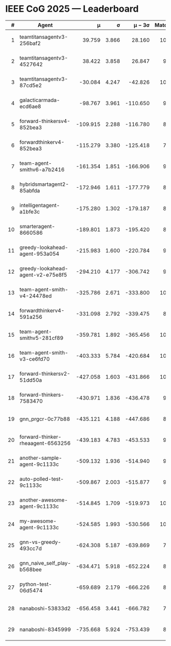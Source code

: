 # IEEE CoG 2025 — Leaderboard

| # | Agent | μ | σ | μ − 3σ | Matches | Updated |
|---:|---|---:|---:|---:|---:|---|
| 1 | teamtitansagentv3-256baf2 | 39.759 | 3.866 | 28.160 | 10100 | 2025-08-20 21:55 |
| 2 | teamtitansagentv3-4527642 | 38.422 | 3.858 | 26.847 | 9454 | 2025-08-20 21:55 |
| 3 | teamtitansagentv3-87cd5e2 | -30.084 | 4.247 | -42.826 | 10426 | 2025-08-20 21:55 |
| 4 | galacticarmada-ecd6ae8 | -98.767 | 3.961 | -110.650 | 9880 | 2025-08-20 21:55 |
| 5 | forward-thinkersv4-852bea3 | -109.915 | 2.288 | -116.780 | 8037 | 2025-08-20 21:55 |
| 6 | forwardthinkerv4-852bea3 | -115.279 | 3.380 | -125.418 | 7856 | 2025-08-20 21:55 |
| 7 | team-agent-smithv6-a7b2416 | -161.354 | 1.851 | -166.906 | 9460 | 2025-08-20 21:55 |
| 8 | hybridsmartagent2-85abfda | -172.946 | 1.611 | -177.779 | 8927 | 2025-08-20 21:55 |
| 9 | intelligentagent-a1bfe3c | -175.280 | 1.302 | -179.187 | 8278 | 2025-08-20 21:55 |
| 10 | smarteragent-8660586 | -189.801 | 1.873 | -195.420 | 8615 | 2025-08-20 21:55 |
| 11 | greedy-lookahead-agent-953a054 | -215.983 | 1.600 | -220.784 | 9590 | 2025-08-20 21:55 |
| 12 | greedy-lookahead-agent-v2-e75e8f5 | -294.210 | 4.177 | -306.742 | 9830 | 2025-08-20 21:55 |
| 13 | team-agent-smith-v4-24478ed | -325.786 | 2.671 | -333.800 | 10342 | 2025-08-20 21:55 |
| 14 | forwardthinkerv4-591a256 | -331.098 | 2.792 | -339.475 | 8269 | 2025-08-20 21:55 |
| 15 | team-agent-smithv5-281cf89 | -359.781 | 1.892 | -365.456 | 10340 | 2025-08-20 21:55 |
| 16 | team-agent-smith-v3-ce6fd70 | -403.333 | 5.784 | -420.684 | 10782 | 2025-08-20 21:55 |
| 17 | forward-thinkersv2-51dd50a | -427.058 | 1.603 | -431.866 | 10026 | 2025-08-20 21:55 |
| 18 | forward-thinkers-7583470 | -430.971 | 1.836 | -436.478 | 9180 | 2025-08-20 21:55 |
| 19 | gnn_prgcr-0c77b88 | -435.121 | 4.188 | -447.686 | 8810 | 2025-08-20 21:55 |
| 20 | forward-thinker-rheaagent-6563256 | -439.183 | 4.783 | -453.533 | 9206 | 2025-08-20 21:55 |
| 21 | another-sample-agent-9c1133c | -509.132 | 1.936 | -514.940 | 9800 | 2025-08-20 21:55 |
| 22 | auto-polled-test-9c1133c | -509.867 | 2.003 | -515.877 | 9320 | 2025-08-20 21:55 |
| 23 | another-awesome-agent-9c1133c | -514.845 | 1.709 | -519.973 | 10540 | 2025-08-20 21:55 |
| 24 | my-awesome-agent-9c1133c | -524.585 | 1.993 | -530.566 | 10100 | 2025-08-20 21:55 |
| 25 | gnn-vs-greedy-493cc7d | -624.308 | 5.187 | -639.869 | 7840 | 2025-08-20 21:55 |
| 26 | gnn_naive_self_play-b568bee | -634.471 | 5.918 | -652.224 | 8280 | 2025-08-20 21:55 |
| 27 | python-test-06d5474 | -659.689 | 2.179 | -666.226 | 8090 | 2025-08-20 21:55 |
| 28 | nanaboshi-53833d2 | -656.458 | 3.441 | -666.782 | 7730 | 2025-08-20 21:55 |
| 29 | nanaboshi-8345999 | -735.668 | 5.924 | -753.439 | 8390 | 2025-08-20 21:55 |
